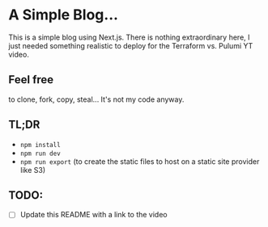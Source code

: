 # A Simple Blog...

This is a simple blog using Next.js. There is nothing extraordinary here, I just needed something realistic to 
deploy for the Terraform vs. Pulumi YT video.

## Feel free
to clone, fork, copy, steal... It's not my code anyway.

## TL;DR

- `npm install`
- `npm run dev`
- `npm run export` (to create the static files to host on a static site provider like S3)

## TODO:

- [ ] Update this README with a link to the video
